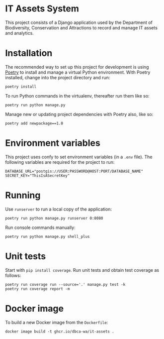 # IT Assets System

This project consists of a Django application used by the Department of
Biodiversity, Conservation and Attractions to record and manage IT assets
and analytics.

# Installation

The recommended way to set up this project for development is using
[Poetry](https://python-poetry.org/docs/) to install and manage a virtual Python
environment. With Poetry installed, change into the project directory and run:

    poetry install

To run Python commands in the virtualenv, thereafter run them like so:

    poetry run python manage.py

Manage new or updating project dependencies with Poetry also, like so:

    poetry add newpackage==1.0

# Environment variables

This project uses confy to set environment variables (in a `.env` file).
The following variables are required for the project to run:

    DATABASE_URL="postgis://USER:PASSWORD@HOST:PORT/DATABASE_NAME"
    SECRET_KEY="ThisIsASecretKey"

# Running

Use `runserver` to run a local copy of the application:

    poetry run python manage.py runserver 0:8080

Run console commands manually:

    poetry run python manage.py shell_plus

# Unit tests

Start with `pip install coverage`. Run unit tests and obtain test coverage as follows:

    poetry run coverage run --source='.' manage.py test -k
    poetry run coverage report -m

# Docker image

To build a new Docker image from the `Dockerfile`:

    docker image build -t ghcr.io/dbca-wa/it-assets .
